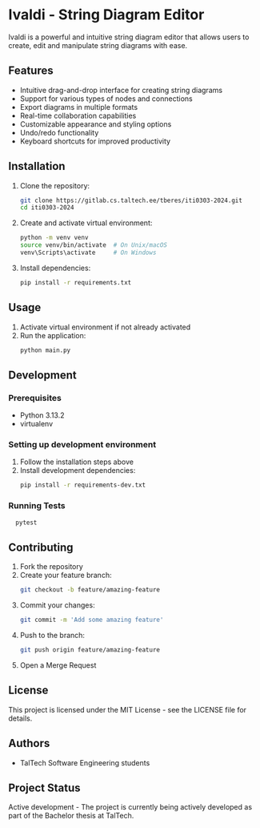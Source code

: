 # Ivaldi - String Diagram Editor

Ivaldi is a powerful and intuitive string diagram editor that allows users to create, edit and manipulate string diagrams with ease.

## Features

- Intuitive drag-and-drop interface for creating string diagrams
- Support for various types of nodes and connections
- Export diagrams in multiple formats
- Real-time collaboration capabilities
- Customizable appearance and styling options
- Undo/redo functionality
- Keyboard shortcuts for improved productivity

## Installation

1. Clone the repository:
   ```bash
   git clone https://gitlab.cs.taltech.ee/tberes/iti0303-2024.git
   cd iti0303-2024
   ```

2. Create and activate virtual environment:
   ```bash
   python -m venv venv
   source venv/bin/activate  # On Unix/macOS
   venv\Scripts\activate     # On Windows
   ```

3. Install dependencies:
   ```bash
   pip install -r requirements.txt
   ```

## Usage

1. Activate virtual environment if not already activated
2. Run the application:
   ```bash
   python main.py
   ```

## Development

### Prerequisites
- Python 3.13.2
- virtualenv

### Setting up development environment
1. Follow the installation steps above
2. Install development dependencies:
   ```bash
   pip install -r requirements-dev.txt
   ```

### Running Tests
```bash
  pytest
```


## Contributing

1. Fork the repository
2. Create your feature branch:
    ```bash
    git checkout -b feature/amazing-feature
    ```
3. Commit your changes:
    ```bash
    git commit -m 'Add some amazing feature'
    ```
4. Push to the branch:
   ```bash
   git push origin feature/amazing-feature
   ```
5. Open a Merge Request

## License

This project is licensed under the MIT License - see the LICENSE file for details.

## Authors

- TalTech Software Engineering students

## Project Status

Active development - The project is currently being actively developed as part of the Bachelor thesis at TalTech.
